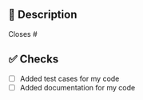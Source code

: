 ## 📑 Description

<!-- Please add what issues this PR fixes here -->

Closes #

## ✅ Checks

<!-- Make sure your PR passes the CI checks and do check the following fields as needed - -->
- [ ] Added test cases for my code
- [ ] Added documentation for my code
